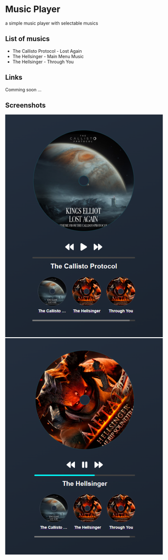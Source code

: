 # Music Player
a simple music player with selectable musics

## List of musics
- The Callisto Protocol - Lost Again
- The Hellsinger - Main Menu Music
- The Hellsinger - Through You

## Links
Comming soon ...

## Screenshots
![screenshot](./assets/screenshots/screenshot1.png)
![screenshot](./assets/screenshots/screenshot2.png)